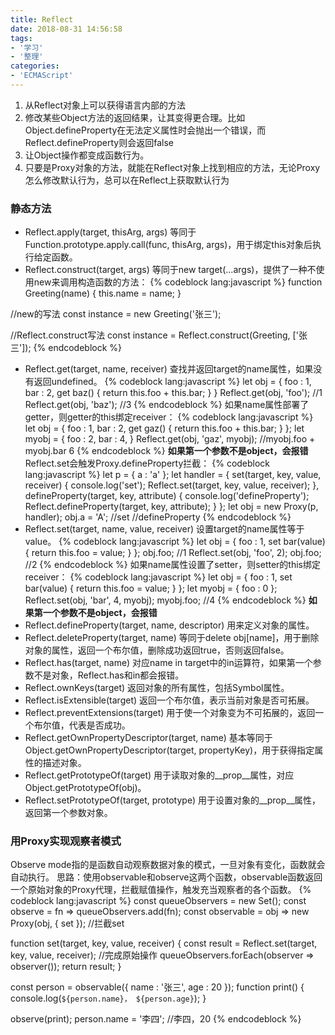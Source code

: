 ```yaml
---
title: Reflect
date: 2018-08-31 14:56:58
tags:
- '学习'
- '整理'
categories:
- 'ECMAScript'
---
```

1. 从Reflect对象上可以获得语言内部的方法
2. 修改某些Object方法的返回结果，让其变得更合理。比如Object.defineProperty在无法定义属性时会抛出一个错误，而Reflect.defineProperty则会返回false
3. 让Object操作都变成函数行为。
4. 只要是Proxy对象的方法，就能在Reflect对象上找到相应的方法，无论Proxy怎么修改默认行为，总可以在Reflect上获取默认行为

### 静态方法
* Reflect.apply(target, thisArg, args)
等同于Function.prototype.apply.call(func, thisArg, args)，用于绑定this对象后执行给定函数。
* Reflect.construct(target, args)
等同于new target(...args)，提供了一种不使用new来调用构造函数的方法：
{% codeblock lang:javascript %}
function Greeting(name) {
    this.name = name;
}

//new的写法
const instance = new Greeting('张三');

//Reflect.construct写法
const instance = Reflect.construct(Greeting, ['张三']);
{% endcodeblock %}
* Reflect.get(target, name, receiver)
查找并返回target的name属性，如果没有返回undefined。
{% codeblock lang:javascript %}
let obj = {
    foo : 1,
    bar : 2,
    get baz() {
        return this.foo + this.bar;
    }
}
Reflect.get(obj, 'foo');    //1
Reflect.get(obj, 'baz');    //3
{% endcodeblock %}
如果name属性部署了getter，则getter的this绑定receiver：
{% codeblock lang:javascript %}
let obj = {
    foo : 1,
    bar : 2,
    get gaz() {
        return this.foo + this.bar;
    }
};
let myobj = {
    foo : 2,
    bar : 4,
}
Reflect.get(obj, 'gaz', myobj); //myobj.foo + myobj.bar 6
{% endcodeblock %}
**如果第一个参数不是object，会报错**
Reflect.set会触发Proxy.defineProperty拦截：
{% codeblock lang:javascript %}
let p = {
    a : 'a'
};
let handler = {
    set(target, key, value, receiver) {
        console.log('set');
        Reflect.set(target, key, value, receiver);
    },
    defineProperty(target, key, attribute) {
        console.log('defineProperty');
        Reflect.defineProperty(target, key, attribute);
    }
};
let obj = new Proxy(p, handler);
obj.a = 'A';
//set
//defineProperty
{% endcodeblock %}
* Reflect.set(target, name, value, receiver)
设置target的name属性等于value。
{% codeblock lang:javascript %}
let obj = {
    foo : 1,
    set bar(value) {
        return this.foo = value;
    }
};
obj.foo;    //1
Reflect.set(obj, 'foo', 2);
obj.foo;    //2
{% endcodeblock %}
如果name属性设置了setter，则setter的this绑定receiver：
{% codeblock lang:javascript %}
let obj = {
    foo : 1,
    set bar(value) {
        return this.foo = value;
    }
};
let myobj = {
    foo : 0
};
Reflect.set(obj, 'bar', 4, myobj);
myobj.foo;  //4
{% endcodeblock %}
**如果第一个参数不是object，会报错**
* Reflect.defineProperty(target, name, descriptor)
用来定义对象的属性。
* Reflect.deleteProperty(target, name)
等同于delete obj[name]，用于删除对象的属性，返回一个布尔值，删除成功返回true，否则返回false。
* Reflect.has(target, name)
对应name in target中的in运算符，如果第一个参数不是对象，Reflect.has和in都会报错。
* Reflect.ownKeys(target)
返回对象的所有属性，包括Symbol属性。
* Reflect.isExtensible(target)
返回一个布尔值，表示当前对象是否可拓展。
* Reflect.preventExtensions(target)
用于使一个对象变为不可拓展的，返回一个布尔值，代表是否成功。
* Reflect.getOwnPropertyDescriptor(target, name)
基本等同于Object.getOwnPropertyDescriptor(target, propertyKey)，用于获得指定属性的描述对象。
* Reflect.getPrototypeOf(target)
用于读取对象的__prop__属性，对应Object.getPrototypeOf(obj)。
* Reflect.setPrototypeOf(target, prototype)
用于设置对象的__prop__属性，返回第一个参数对象。

### 用Proxy实现观察者模式
Observe mode指的是函数自动观察数据对象的模式，一旦对象有变化，函数就会自动执行。
思路：使用observable和observe这两个函数，observable函数返回一个原始对象的Proxy代理，拦截赋值操作，触发充当观察者的各个函数。
{% codeblock lang:javascript %}
const queueObservers = new Set();
const observe = fn => queueObservers.add(fn);
const observable = obj => new Proxy(obj, { set });  //拦截set

function set(target, key, value, receiver) {
    const result = Reflect.set(target, key, value, receiver);   //完成原始操作
    queueObservers.forEach(observer => observer());
    return result;
}

const person = observable({
    name : '张三',
    age : 20
});
function print() {
    console.log(`${person.name}， ${person.age}`);
}

observe(print);
person.name = '李四';   //李四，20
{% endcodeblock %}
